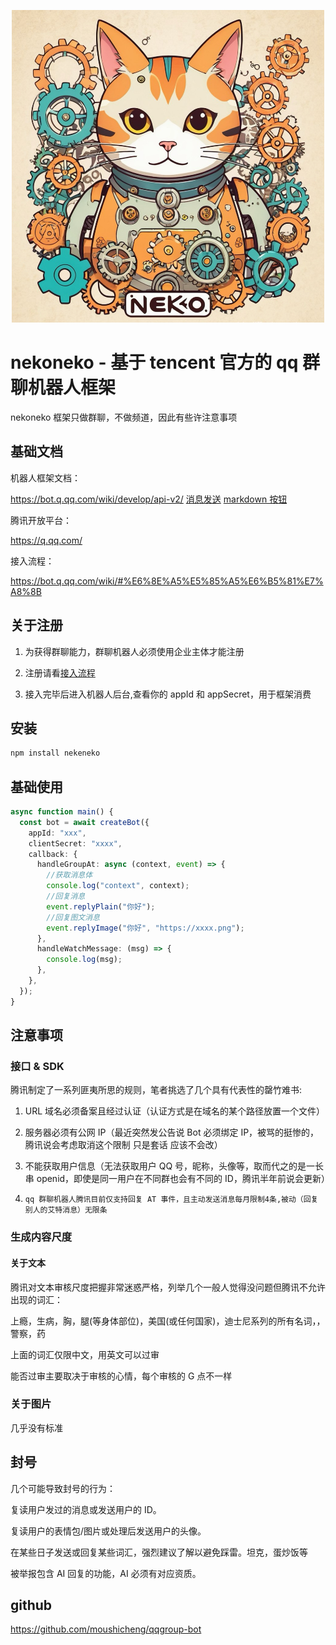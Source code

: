 <p align="center">
  <img src="https://github.com/moushicheng/nekoneko/blob/main/github/logo.png?raw=true" alt="Nekoneko Logo" width="500" height="500" />
</p>

# nekoneko - 基于 tencent 官方的 qq 群聊机器人框架

nekoneko 框架只做群聊，不做频道，因此有些许注意事项

## 基础文档

机器人框架文档：

https://bot.q.qq.com/wiki/develop/api-v2/
[消息发送](https://bot.q.qq.com/wiki/develop/api-v2/server-inter/message/send-receive/send.html)
[markdown 按钮](https://bot.q.qq.com/wiki/develop/api-v2/server-inter/message/trans/msg-btn.html)

腾讯开放平台：

https://q.qq.com/

接入流程：

https://bot.q.qq.com/wiki/#%E6%8E%A5%E5%85%A5%E6%B5%81%E7%A8%8B

## 关于注册

1. 为获得群聊能力，群聊机器人必须使用企业主体才能注册

2. 注册请看[接入流程](https://bot.q.qq.com/wiki/#%E6%8E%A5%E5%85%A5%E6%B5%81%E7%A8%8B)

3. 接入完毕后进入机器人后台,查看你的 appId 和 appSecret，用于框架消费

## 安装

```ts
npm install nekeneko
```

## 基础使用

```ts
async function main() {
  const bot = await createBot({
    appId: "xxx",
    clientSecret: "xxxx",
    callback: {
      handleGroupAt: async (context, event) => {
        //获取消息体
        console.log("context", context);
        //回复消息
        event.replyPlain("你好");
        //回复图文消息
        event.replyImage("你好", "https://xxxx.png");
      },
      handleWatchMessage: (msg) => {
        console.log(msg);
      },
    },
  });
}
```

## 注意事项

### 接口 & SDK

腾讯制定了一系列匪夷所思的规则，笔者挑选了几个具有代表性的罄竹难书:

1. URL 域名必须备案且经过认证（认证方式是在域名的某个路径放置一个文件）

2. 服务器必须有公网 IP（最近突然发公告说 Bot 必须绑定 IP，被骂的挺惨的，腾讯说会考虑取消这个限制 只是套话 应该不会改）

3. 不能获取用户信息（无法获取用户 QQ 号，昵称，头像等，取而代之的是一长串 openid，即使是同一用户在不同群也会有不同的 ID，腾讯半年前说会更新）

4. `qq 群聊机器人腾讯目前仅支持回复 AT 事件，且主动发送消息每月限制4条,被动（回复别人的艾特消息）无限条`

### 生成内容尺度

#### 关于文本

腾讯对文本审核尺度把握非常迷惑严格，列举几个一般人觉得没问题但腾讯不允许出现的词汇：

上瘾，生病，胸，腿(等身体部位)，美国(或任何国家)，迪士尼系列的所有名词，，警察，药

上面的词汇仅限中文，用英文可以过审

能否过审主要取决于审核的心情，每个审核的 G 点不一样

### 关于图片

几乎没有标准

## 封号

几个可能导致封号的行为：

复读用户发过的消息或发送用户的 ID。

复读用户的表情包/图片或处理后发送用户的头像。

在某些日子发送或回复某些词汇，强烈建议了解以避免踩雷。坦克，蛋炒饭等

被举报包含 AI 回复的功能，AI 必须有对应资质。

## github

https://github.com/moushicheng/qqgroup-bot
